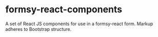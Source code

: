 # formsy-react-components

A set of React JS components for use in a formsy-react form. Markup adheres to Bootstrap structure.
